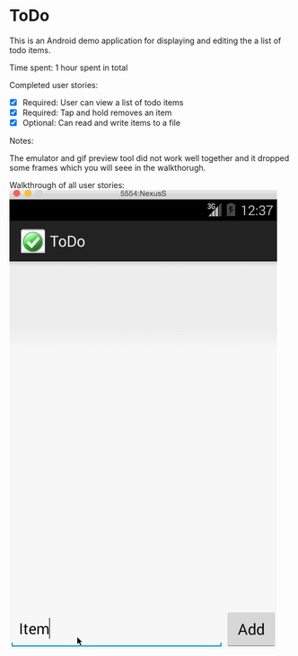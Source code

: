 ToDo
==============

This is an Android demo application for displaying and editing the a list of todo items. 

Time spent: 1 hour spent in total

Completed user stories:

 * [x] Required: User can view a list of todo items
 * [x] Required: Tap and hold removes an item
 * [x] Optional: Can read and write items to a file
 
Notes:

The emulator and gif preview tool did not work well together and it dropped some frames which you will seee in the walkthorugh.

Walkthrough of all user stories:
![Video Walkthrough](ToDoOutput.gif)
